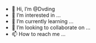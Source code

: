 - 👋 Hi, I’m @Dvding
- 👀 I’m interested in ...
- 🌱 I’m currently learning ...
- 💞️ I’m looking to collaborate on ...
- 📫 How to reach me ...

<!---
Dvding/Dvding is a ✨ special ✨ repository because its `README.md` (this file) appears on your GitHub profile.
You can click the Preview link to take a look at your changes.
--->
